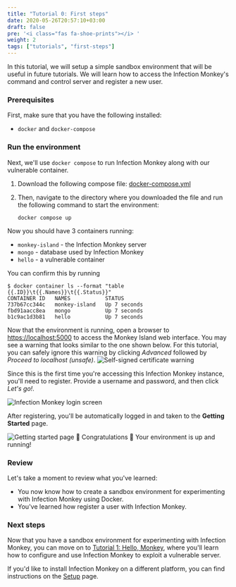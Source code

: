```yaml
---
title: "Tutorial 0: First steps"
date: 2020-05-26T20:57:10+03:00
draft: false
pre: '<i class="fas fa-shoe-prints"></i> '
weight: 2
tags: ["tutorials", "first-steps"]
---
```


In this tutorial, we will setup a simple sandbox environment that will be
useful in future tutorials. We will learn how to access the Infection Monkey's
command and control server and register a new user.

### Prerequisites
First, make sure that you have the following installed:
- `docker` and `docker-compose`

### Run the environment
Next, we'll use `docker compose` to run Infection Monkey along with our
vulnerable container.

1. Download the following compose file:
   [docker-compose.yml](docker/docker-compose.yaml)

2. Then, navigate to the directory where you downloaded the file and run the
   following command to start the environment:

   ```
   docker compose up
   ```

Now you should have 3 containers running:
- `monkey-island` - the Infection Monkey server
- `mongo` - database used by Infection Monkey
- `hello` - a vulnerable container

You can confirm this by running
```
$ docker container ls --format "table {{.ID}}\t{{.Names}}\t{{.Status}}"
CONTAINER ID   NAMES           STATUS
737b67cc344c   monkey-island   Up 7 seconds
fbd91aacc8ea   mongo           Up 7 seconds
b1c9ac1d3b81   hello           Up 7 seconds
```

Now that the environment is running, open a browser to
[https://localhost:5000](https://localhost:5000) to access the Monkey Island
web interface. You may see a warning that looks similar to the one shown below.
For this tutorial, you can safely ignore this warning by clicking _Advanced_
followed by _Proceed to localhost (unsafe)_. ![Self-signed certificate
warning](../../images/tutorials/first-steps/010-certificate.jpg)

Since this is the first time you're accessing this Infection
Monkey instance, you'll need to register. Provide a username and password, and
then click _Let's go!_.

![Infection Monkey login
screen](../../images/tutorials/first-steps/020-registration-page.jpg)

After registering, you'll be automatically logged in and taken to the **Getting
Started** page.

![Getting started
page](../../images/tutorials/first-steps/030-getting-started-page.jpg)
🎉 Congratulations 🎉 Your environment is up and running!

### Review
Let's take a moment to review what you've learned:
- You now know how to create a sandbox environment for experimenting with
  Infection Monkey using Docker.
- You've learned how register a user with Infection Monkey.


### Next steps
Now that you have a sandbox environment for experimenting with Infection
Monkey, you can move on to [Tutorial 1: Hello, Monkey](../hello-monkey), where
you'll learn how to configure and use Infection Monkey to exploit a vulnerable
server.

If you'd like to install Infection Monkey on a different platform, you can find
instructions on the [Setup](../../setup) page.
